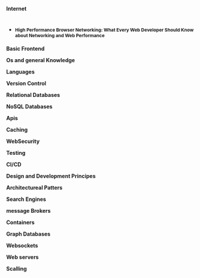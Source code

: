 <p><strong>Internet</strong></p>

<ul>
	<li>
	<h1><span style="font-size:12px">High Performance Browser Networking: What Every Web Developer Should Know about Networking and Web Performance</span></h1>
	</li>
</ul>

<p><strong>Basic Frontend</strong></p>

<p><strong>Os and general Knowledge</strong></p>

<p><strong>Languages</strong></p>

<p><strong>Version Control</strong></p>

<p><strong>Relational Databases</strong></p>

<p><strong>NoSQL Databases</strong></p>

<p><strong>Apis</strong></p>

<p><strong>Caching</strong></p>

<p><strong>WebSecurity</strong></p>

<p><strong>Testing</strong></p>

<p><strong>CI/CD</strong></p>

<p><strong>Design and Development Principes</strong></p>

<p><strong>Architectureal Patters</strong></p>

<p><strong>Search Engines</strong></p>

<p><strong>message Brokers</strong></p>

<p><strong>Containers</strong></p>

<p><strong>Graph Databases</strong></p>

<p><strong>Websockets</strong></p>

<p><strong>Web servers</strong></p>

<p><strong>Scalling</strong></p>
